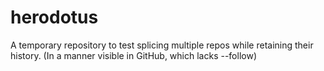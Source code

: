# herodotus
A temporary repository to test splicing multiple repos while retaining their history. (In a manner visible in GitHub, which lacks --follow)

